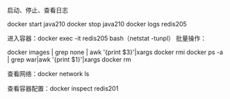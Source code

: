 启动、停止、查看日志

docker  start java210
docker  stop java210
docker logs redis205

进入容器：docker exec -it redis205 bash（netstat -tunpl）
批量操作：


docker images | grep none | awk '{print $3}'|xargs docker rmi
docker ps -a | grep war|awk '{print $1}'|xargs docker rm

查看网络：docker network ls

查看容器配置：docker inspect redis201